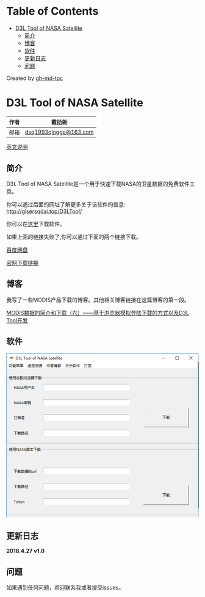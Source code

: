 Table of Contents
=================

* [D3L Tool of NASA Satellite](#d3l-tool-of-nasa-satellite-1)
  * [简介](#%E7%AE%80%E4%BB%8B)
  * [博客](#%E5%8D%9A%E5%AE%A2)
  * [软件](#%E8%BD%AF%E4%BB%B6)
  * [更新日志](#%E6%9B%B4%E6%96%B0%E6%97%A5%E5%BF%97)
  * [问题](#%E9%97%AE%E9%A2%98)

Created by [gh-md-toc](https://github.com/ekalinin/github-markdown-toc.go)

# D3L Tool of NASA Satellite

|作者|戴劭勍|
|---|---|
|邮箱|dsq1993qingge@163.com|

[英文说明](https://github.com/GISerDaiShaoqing/D3LTool/)

## 简介

D3L Tool of NASA Satellite是一个用于快速下载NASA的卫星数据的免费软件工具。 

你可以通过后面的网址了解更多关于该软件的信息: http://gisersqdai.top/D3LTool/

你可以在[这里](https://github.com/GISerDaiShaoqing/D3LTool/releases/download/v1.0/D3LTool.v1.0.zip)下载软件。

如果上面的链接失败了,你可以通过下面的两个链接下载。

[百度网盘](https://pan.baidu.com/share/home?uk=2855623577&suk=QR0keGnZkZWNh9Pf3aQyaQ&view=share#category/type=0)

[官网下载链接](http://gisersqdai.top/D3LTool/download.html)

## 博客

我写了一些MODIS产品下载的博客。其他相关博客链接在这篇博客的第一段。

[MODIS数据的简介和下载（六）——基于浏览器模拟登陆下载的方式以及D3L Tool开发](https://giserdaishaoqing.github.io/2018/05/18/MODIS%E6%95%B0%E6%8D%AE%E7%9A%84%E7%AE%80%E4%BB%8B%E5%92%8C%E4%B8%8B%E8%BD%BD%EF%BC%88%E5%85%AD%EF%BC%89%E2%80%94%E2%80%94%E5%9F%BA%E4%BA%8E%E6%B5%8F%E8%A7%88%E5%99%A8%E6%A8%A1%E6%8B%9F%E7%99%BB%E9%99%86%E4%B8%8B%E8%BD%BD%E7%9A%84%E6%96%B9%E5%BC%8F%E4%BB%A5%E5%8F%8AD3L%20Tool%E5%BC%80%E5%8F%91/)

## 软件

![](https://github.com/GISerDaiShaoqing/D3LTool/blob/master/images/Maincn.png)

## 更新日志

**2018.4.27 v1.0**

## 问题

如果遇到任何问题，欢迎联系我或者提交issues。
